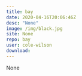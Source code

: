 ```yaml
---
title: bay
date: 2020-04-16T20:06:46Z
desc: "None"
image: /img/black.jpg
site: None
repo: bay
user: cole-wilson
download: 
---
```

None
